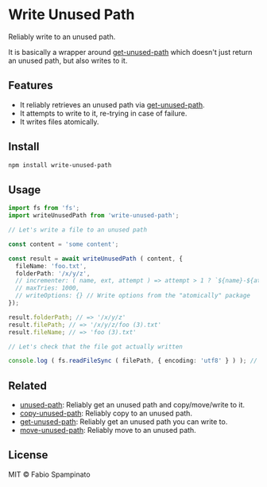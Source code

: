 # Write Unused Path

Reliably write to an unused path.

It is basically a wrapper around [get-unused-path](https://github.com/fabiospampinato/get-unused-path) which doesn't just return an unused path, but also writes to it.

## Features

- It reliably retrieves an unused path via [get-unused-path](https://github.com/fabiospampinato/get-unused-path).
- It attempts to write to it, re-trying in case of failure.
- It writes files atomically.

## Install

```sh
npm install write-unused-path
```

## Usage

```ts
import fs from 'fs';
import writeUnusedPath from 'write-unused-path';

// Let's write a file to an unused path

const content = 'some content';

const result = await writeUnusedPath ( content, {
  fileName: 'foo.txt',
  folderPath: '/x/y/z',
  // incrementer: ( name, ext, attempt ) => attempt > 1 ? `${name}-${attempt}${ext}` : `${name}${ext}`,
  // maxTries: 1000,
  // writeOptions: {} // Write options from the "atomically" package
});

result.folderPath; // => '/x/y/z'
result.filePath; // => '/x/y/z/foo (3).txt'
result.fileName; // => 'foo (3).txt'

// Let's check that the file got actually written

console.log ( fs.readFileSync ( filePath, { encoding: 'utf8' } ) ); // => 'some content'
```

## Related

- [unused-path](https://github.com/fabiospampinato/unused-path): Reliably get an unused path and copy/move/write to it.
- [copy-unused-path](https://github.com/fabiospampinato/copy-unused-path): Reliably copy to an unused path.
- [get-unused-path](https://github.com/fabiospampinato/get-unused-path): Reliably get an unused path you can write to.
- [move-unused-path](https://github.com/fabiospampinato/move-unused-path): Reliably move to an unused path.

## License

MIT © Fabio Spampinato
